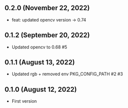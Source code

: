 ## 0.2.0 (November 22, 2022)
  - feat: updated opencv version -> 0.74

## 0.1.2 (September 20, 2022)
  - Updated opencv to 0.68 #5

## 0.1.1 (August 13, 2022)
  - Updated rgb + removed env PKG_CONFIG_PATH #2 #3

## 0.1.0 (August 12, 2022)
  - First version